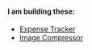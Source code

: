 #### I am building these:

- [Expense Tracker](https://pesadci-production.up.railway.app/)
- [Image Compressor](https://papaskripto.github.io/zero-breakup-landing-page/)
